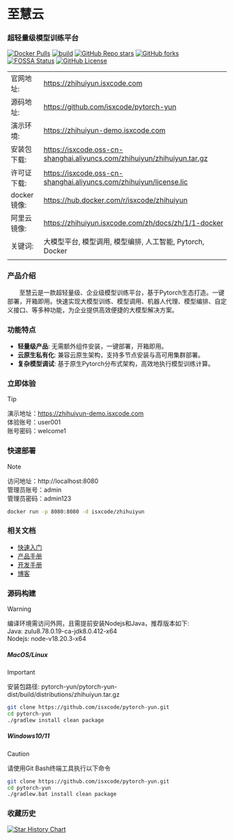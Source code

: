 # 至慧云

### 超轻量级模型训练平台

[![Docker Pulls](https://img.shields.io/docker/pulls/isxcode/zhihuiyun)](https://hub.docker.com/r/isxcode/zhihuiyun)
[![build](https://github.com/isxcode/pytorch-yun/actions/workflows/build-zhihuiyun.yml/badge.svg?branch=main)](https://github.com/isxcode/pytorch-yun/actions/workflows/build-zhihuiyun.yml)
[![GitHub Repo stars](https://img.shields.io/github/stars/isxcode/pytorch-yun)](https://github.com/isxcode/pytorch-yun)
[![GitHub forks](https://img.shields.io/github/forks/isxcode/pytorch-yun)](https://github.com/isxcode/pytorch-yun/fork)
[![FOSSA Status](https://app.fossa.com/api/projects/git%2Bgithub.com%2Fisxcode%2Fpytorch-yun.svg?type=shield&issueType=license)](https://app.fossa.com/projects/git%2Bgithub.com%2Fisxcode%2Fpytorch-yun?ref=badge_shield&issueType=license)
[![GitHub License](https://img.shields.io/github/license/isxcode/pytorch-yun)](https://github.com/isxcode/pytorch-yun/blob/main/LICENSE)

|           |                                                                         |
|-----------|-------------------------------------------------------------------------|
| 官网地址:     | https://zhihuiyun.isxcode.com                                           |
| 源码地址:     | https://github.com/isxcode/pytorch-yun                                  |
| 演示环境:     | https://zhihuiyun-demo.isxcode.com                                      |
| 安装包下载:    | https://isxcode.oss-cn-shanghai.aliyuncs.com/zhihuiyun/zhihuiyun.tar.gz |
| 许可证下载:    | https://isxcode.oss-cn-shanghai.aliyuncs.com/zhihuiyun/license.lic      |
| docker镜像: | https://hub.docker.com/r/isxcode/zhihuiyun                              |
| 阿里云镜像:    | https://zhihuiyun.isxcode.com/zh/docs/zh/1/1-docker                     |
| 关键词:      | 大模型平台, 模型调用, 模型编排, 人工智能, Pytorch, Docker                                |
|           |                                                                         |

### 产品介绍

&nbsp;&nbsp;&nbsp;&nbsp;&nbsp;&nbsp;&nbsp;至慧云是一款超轻量级、企业级模型训练平台，基于Pytorch生态打造。一键部署，开箱即用。快速实现大模型训练、模型调用、机器人代理、模型编排、自定义接口、等多种功能，为企业提供高效便捷的大模型解决方案。

### 功能特点

- **轻量级产品**: 无需额外组件安装，一键部署，开箱即用。
- **云原生私有化**: 兼容云原生架构，支持多节点安装与高可用集群部署。
- **复杂模型调试**: 基于原生Pytorch分布式架构，高效地执行模型训练计算。

### 立即体验

> [!TIP]
> 演示地址：https://zhihuiyun-demo.isxcode.com </br>
> 体验账号：user001 </br>
> 账号密码：welcome1

### 快速部署

> [!NOTE]
> 访问地址：http://localhost:8080 <br/>
> 管理员账号：admin <br/>
> 管理员密码：admin123

```bash
docker run -p 8080:8080 -d isxcode/zhihuiyun
```

### 相关文档

- [快速入门](https://zhihuiyun.isxcode.com/zh/docs/zh/1/0)
- [产品手册](https://zhihuiyun.isxcode.com/zh/docs/zh/2/0)
- [开发手册](https://zhihuiyun.isxcode.com/zh/docs/zh/6/1)
- [博客](https://ispong.isxcode.com/tags/pytorch/)

### 源码构建

> [!WARNING]
> 编译环境需访问外网，且需提前安装Nodejs和Java，推荐版本如下: </br>
> Java: zulu8.78.0.19-ca-jdk8.0.412-x64 </br>
> Nodejs: node-v18.20.3-x64

##### MacOS/Linux

> [!IMPORTANT]
> 安装包路径: pytorch-yun/pytorch-yun-dist/build/distributions/zhihuiyun.tar.gz

```bash
git clone https://github.com/isxcode/pytorch-yun.git
cd pytorch-yun
./gradlew install clean package
```

##### Windows10/11

> [!CAUTION]
> 请使用Git Bash终端工具执行以下命令

```bash
git clone https://github.com/isxcode/pytorch-yun.git
cd pytorch-yun
./gradlew.bat install clean package
```

### 收藏历史

[![Star History Chart](https://api.star-history.com/svg?repos=isxcode/pytorch-yun&type=Date)](https://www.star-history.com/#isxcode/pytorch-yun&Date)
